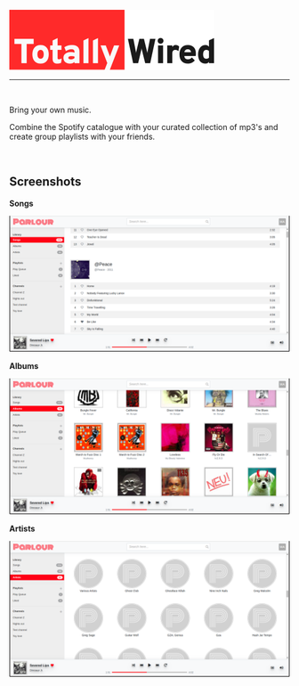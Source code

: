 ![Totally Wired](./docs/images/tw-primary-logo.png)

---

<br>

Bring your own music.

Combine the Spotify catalogue with your curated collection of mp3's and create group playlists with your friends.

<br>

## Screenshots

__Songs__


![Songs view](./docs/images/songs.png "Songs view")

__Albums__

![Albums view](./docs/images/albums.png "Albums view")

__Artists__

![Artists view](./docs/images/artists.png "Artists view")

